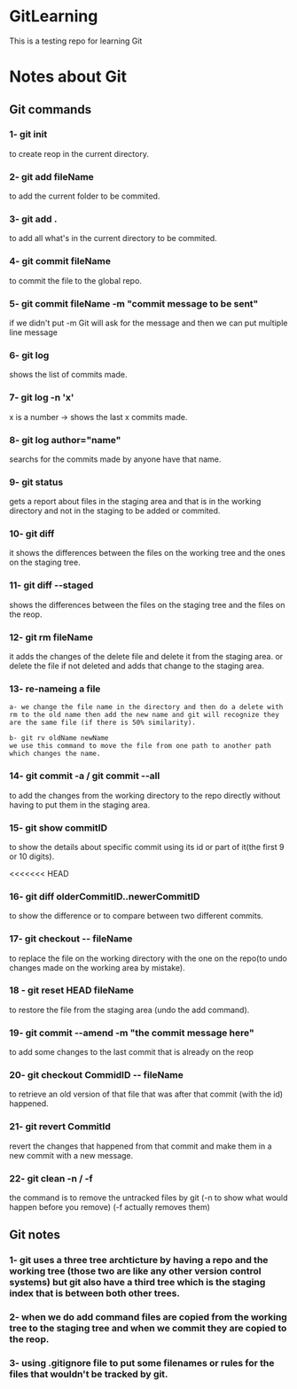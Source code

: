 # GitLearning

This is a testing repo for learning Git

# Notes about Git

## Git commands

### 1-  git init
to create reop in the current directory.

### 2- git add fileName 
to add the current folder to be commited.

### 3- git add .
to add all what's in the current directory to be commited.

### 4- git commit fileName
to commit the file to the global repo.

### 5- git commit fileName -m "commit message to be sent"
if we didn't put -m Git will ask for the message and then we can put multiple line message
### 6- git log
shows the list of commits made.

### 7- git log -n 'x'
x is a number -> shows the last x commits made.

### 8- git log author="name"
searchs for the commits made by anyone have that name.

### 9- git status 
gets a report about files in the staging area and that is in the working directory and not in the staging to be added or commited.

### 10- git diff
it shows the differences between the files on the working tree and the ones on the staging tree.

### 11- git diff --staged
shows the differences between the files on the staging tree and the files on the reop.

### 12- git rm fileName
it adds the changes of the delete file and delete it from the staging area.
or delete the file if not deleted and adds that change to the staging area.


### 13- re-nameing a file
    a- we change the file name in the directory and then do a delete with rm to the old name then add the new name and git will recognize they are the same file (if there is 50% similarity).

    b- git rv oldName newName 
    we use this command to move the file from one path to another path which changes the name.
### 14- git commit -a / git commit --all 
to add the changes from the working directory to the repo directly without having to put them in the staging area.

### 15- git show commitID
to show the details about specific commit using its id or part of it(the first 9 or 10 digits).

<<<<<<< HEAD
### 16- git diff olderCommitID..newerCommitID 
to show the difference or to compare between two different commits.

### 17- git checkout -- fileName 
to replace the file on the working directory with the one on the repo(to undo changes made on the working area by mistake).


### 18 - git reset HEAD fileName
to restore the file from the staging area (undo the add command).

### 19- git commit --amend -m "the commit message here"
to add some changes to the last commit that is already on the reop

### 20- git checkout CommidID -- fileName
to retrieve an old version of that file that was after that commit (with the id) happened.

### 21- git revert CommitId
revert the changes that happened from that commit and make them in a new commit with a new message.

### 22- git clean -n / -f
the command is to remove the untracked files by git (-n to show what would happen before you remove)
(-f actually removes them)
## Git notes

### 1- git uses a three tree archticture by having a repo and the working tree (those two are like any other version control systems) but git also have a third tree which is the staging index that is between both other trees.

### 2- when we do add command files are copied from the working tree to the staging tree and when we commit they are copied to the reop.

### 3- using .gitignore file to put some filenames or rules for the files that wouldn't be tracked by git.